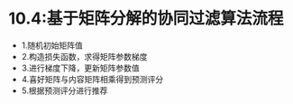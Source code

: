 # 10.4:基于矩阵分解的协同过滤算法流程

- 1.随机初始矩阵值
- 2.构造损失函数，求得矩阵参数梯度
- 3.进行梯度下降，更新矩阵参数值
- 4.喜好矩阵与内容矩阵相乘得到预测评分
- 5.根据预测评分进行推荐
